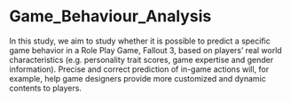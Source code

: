 # Game_Behaviour_Analysis
In this study, we aim to study whether it is possible to predict a specific game behavior in a Role Play Game, Fallout 3, based on players’ real world characteristics (e.g. personality trait scores, game expertise and gender information). Precise and correct prediction of in-game actions will, for example, help game designers provide more customized and dynamic contents to players.   
